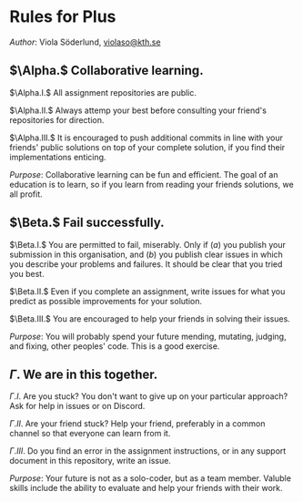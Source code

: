 # Rules for Plus

_Author_: Viola Söderlund, violaso@kth.se

## $\Alpha.$ Collaborative learning.

$\Alpha.I.$ All assignment repositories are public. 

$\Alpha.II.$ Always attemp your best before consulting your friend's repositories for direction.

$\Alpha.III.$ It is encouraged to push additional commits in line with your friends' public solutions on top of your complete solution, if you find their implementations enticing.

_Purpose_: Collaborative learning can be fun and efficient. The goal of an education is to learn, so if you learn from reading your friends solutions, we all profit.

## $\Beta.$ Fail successfully.

$\Beta.I.$ You are permitted to fail, miserably. Only if ($a$) you publish your submission in this organisation, and ($b$) you publish clear issues in which you describe your problems and failures. It should be clear that you tried you best.

$\Beta.II.$ Even if you complete an assignment, write issues for what you predict as possible improvements for your solution.

$\Beta.III.$ You are encouraged to help your friends in solving their issues.

_Purpose_: You will probably spend your future mending, mutating, judging, and fixing, other peoples' code. This is a good exercise.

## $\Gamma.$ We are in this together.

$\Gamma.I.$ Are you stuck? You don't want to give up on your  particular approach? Ask for help in issues or on Discord.

$\Gamma.II.$ Are your friend stuck? Help your friend, preferably in a common channel so that everyone can learn from it.

$\Gamma.III.$ Do you find an error in the assignment instructions, or in any support document in this repository, write an issue.

_Purpose_: Your future is not as a solo-coder, but as a team member. Valuble skills include the ability to evaluate and help your friends with their work.